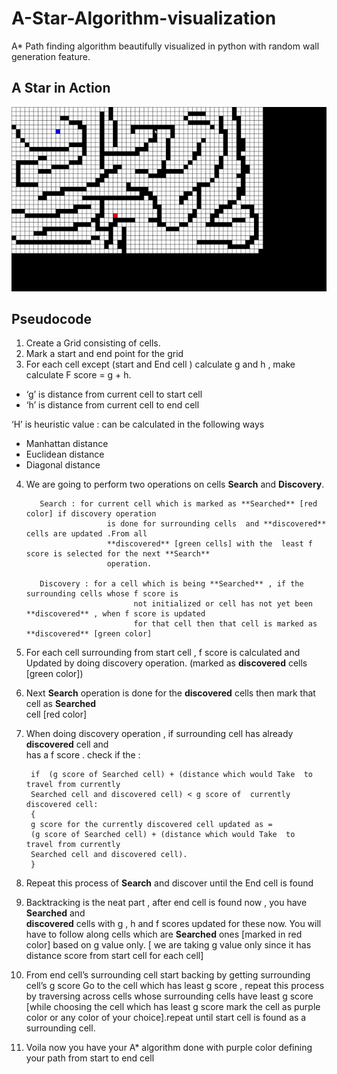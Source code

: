 # A-Star-Algorithm-visualization

A* Path finding algorithm beautifully visualized in python with random wall generation feature.


## A Star in Action

<p align="center">
  <img src="AStar.gif" alt="animated" />
</p>



## Pseudocode

1. Create a Grid consisting of cells.
2. Mark a start and end point for the grid
3. For each cell except (start and End cell ) calculate g and h , make calculate 
F score = g + h.
- ‘g’ is distance from current cell to start cell 
- ‘h’ is distance from current cell to end cell
  
‘H’ is heuristic value : can be calculated in the following ways
- Manhattan distance
- Euclidean distance
- Diagonal distance
4.  We are going to perform two operations on cells **Search** and **Discovery**.
   
           Search : for current cell which is marked as **Searched** [red color] if discovery operation 
                          is done for surrounding cells  and **discovered** cells are updated .From all  
                          **discovered** [green cells] with the  least f score is selected for the next **Search** 
                          operation.

           Discovery : for a cell which is being **Searched** , if the surrounding cells whose f score is 
                                not initialized or cell has not yet been **discovered** , when f score is updated 
                                for that cell then that cell is marked as **discovered** [green color]
          


  5.   For each cell surrounding from start cell , f score is calculated and       
       Updated by doing discovery operation. (marked as **discovered** cells [green color])
  6.   Next **Search** operation is done for the **discovered** cells then mark that cell as **Searched**  
       cell [red color]
      
  7.   When doing discovery operation ,  if surrounding cell has already **discovered** cell and  
       has a f score . check if the : 

            if  (g score of Searched cell) + (distance which would Take  to  travel from currently
            Searched cell and discovered cell) < g score of  currently discovered cell:
            {
            g score for the currently discovered cell updated as =             
            (g score of Searched cell) + (distance which would Take  to  travel from currently
            Searched cell and discovered cell).
            } 

  9. Repeat this process of **Search** and discover until the End cell is found 

  10. Backtracking is the neat part , after end cell is found now , you have **Searched** and  
     **discovered** cells with g , h and f scores updated for these now. You will have to follow 
     along cells which are **Searched** ones [marked in red color] based on g value only. 
     [ we are taking g value only since it has distance score from start cell for each cell]
  11. From end cell’s surrounding cell start backing by getting surrounding cell’s g score
      Go to the cell which has least g score , repeat this process by traversing across cells 
      whose surrounding cells  have least g score [while choosing the cell which has least g
      score mark the cell as purple color or any color of your choice].repeat until start cell is 
      found as a surrounding cell.

   12. Voila now you have your A* algorithm done with purple color defining your path from 
       start to end cell
       

